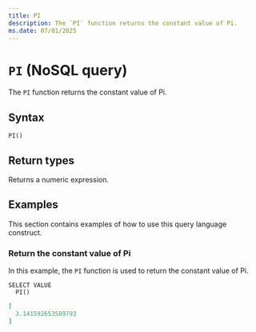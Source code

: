```yaml
---
title: PI
description: The `PI` function returns the constant value of Pi.
ms.date: 07/01/2025
---
```


# `PI` (NoSQL query)

The `PI` function returns the constant value of Pi.

## Syntax

```nosql
PI()
```

## Return types

Returns a numeric expression.

## Examples

This section contains examples of how to use this query language construct.

### Return the constant value of Pi

In this example, the `PI` function is used to return the constant value of Pi.

```nosql
SELECT VALUE
  PI()
```

```json
[
  3.141592653589793
]
```
